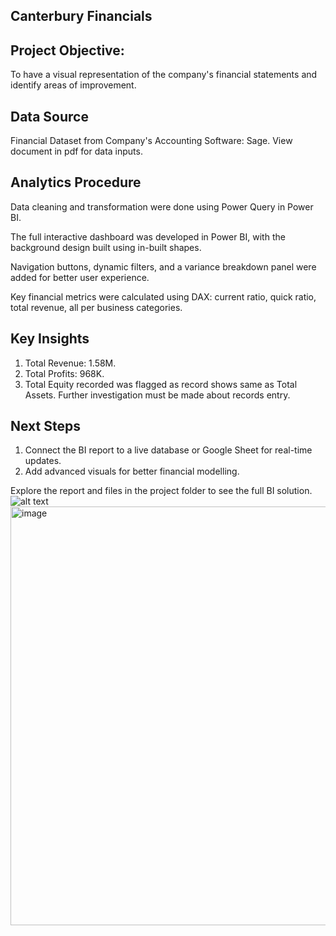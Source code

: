 ## Canterbury Financials


## Project Objective:
To have a visual representation of the company's financial statements and identify areas of improvement.


## Data Source 
Financial Dataset from Company's Accounting Software: Sage. View document in pdf for data inputs.


## Analytics Procedure 
Data cleaning and transformation were done using Power Query in Power BI.

The full interactive dashboard was developed in Power BI, with the background design built using in-built shapes.

Navigation buttons, dynamic filters, and a variance breakdown panel were added for better user experience.

Key financial metrics were calculated using DAX: current ratio, quick ratio, total revenue, all per business categories.


## Key Insights 
1. Total Revenue: 1.58M.
2. Total Profits: 968K.
3. Total Equity recorded was flagged as record shows same as Total Assets. Further investigation must be made about records entry.


## Next Steps 
1. Connect the BI report to a live database or Google Sheet for real-time updates.
2. Add advanced visuals for better financial modelling.

Explore the report and files in the project folder to see the full BI solution.
![alt text](image.png)
<img width="1205" height="670" alt="image" src="https://github.com/user-attachments/assets/bda24da5-a4f6-4886-9ed1-d56a61acd70d" />